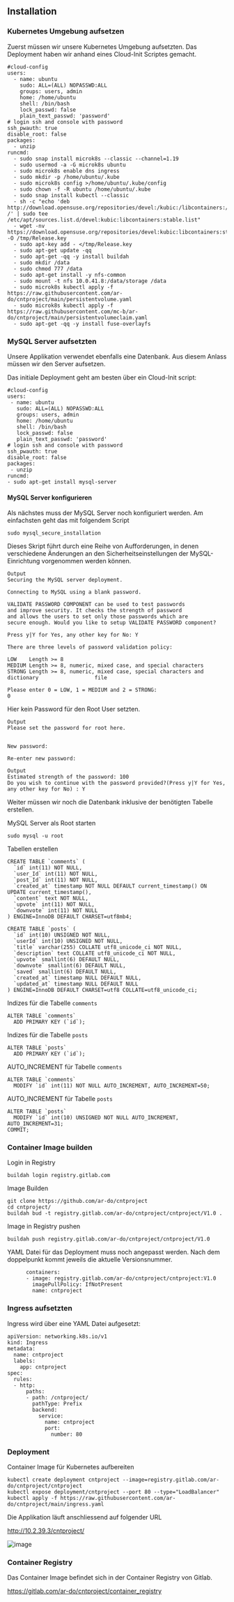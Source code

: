 ## Installation

### Kubernetes Umgebung aufsetzen

Zuerst müssen wir unsere Kubernetes Umgebung aufsetzten. Das Deployment haben wir anhand eines Cloud-Init Scriptes gemacht.


```
#cloud-config
users:
  - name: ubuntu
    sudo: ALL=(ALL) NOPASSWD:ALL
    groups: users, admin
    home: /home/ubuntu
    shell: /bin/bash
    lock_passwd: false
    plain_text_passwd: 'password'        
# login ssh and console with password
ssh_pwauth: true
disable_root: false    
packages:
  - unzip
runcmd:
  - sudo snap install microk8s --classic --channel=1.19
  - sudo usermod -a -G microk8s ubuntu
  - sudo microk8s enable dns ingress 
  - sudo mkdir -p /home/ubuntu/.kube
  - sudo microk8s config >/home/ubuntu/.kube/config
  - sudo chown -f -R ubuntu /home/ubuntu/.kube
  - sudo snap install kubectl --classic 
  - sh -c "echo 'deb http://download.opensuse.org/repositories/devel:/kubic:/libcontainers:/stable/xUbuntu_18.04/ /' | sudo tee /etc/apt/sources.list.d/devel:kubic:libcontainers:stable.list"
  - wget -nv https://download.opensuse.org/repositories/devel:kubic:libcontainers:stable/xUbuntu_18.04/Release.key -O /tmp/Release.key
  - sudo apt-key add - </tmp/Release.key
  - sudo apt-get update -qq
  - sudo apt-get -qq -y install buildah 
  - sudo mkdir /data
  - sudo chmod 777 /data
  - sudo apt-get install -y nfs-common
  - sudo mount -t nfs 10.0.41.8:/data/storage /data 
  - sudo microk8s kubectl apply -f https://raw.githubusercontent.com/ar-do/cntproject/main/persistentvolume.yaml
  - sudo microk8s kubectl apply -f https://raw.githubusercontent.com/mc-b/ar-do/cntproject/main/persistentvolumeclaim.yaml
  - sudo apt-get -qq -y install fuse-overlayfs
 ```
 
 ### MySQL Server aufsetzten
 
 Unsere Applikation verwendet ebenfalls eine Datenbank. Aus diesem Anlass müssen wir den Server aufsetzen.
 
 Das initiale Deployment geht am besten über ein Cloud-Init script:
 
 ```
 #cloud-config
users:
  - name: ubuntu
    sudo: ALL=(ALL) NOPASSWD:ALL
    groups: users, admin
    home: /home/ubuntu
    shell: /bin/bash
    lock_passwd: false
    plain_text_passwd: 'password'        
# login ssh and console with password
ssh_pwauth: true
disable_root: false    
packages:
  - unzip
runcmd:
- sudo apt-get install mysql-server
```
#### MySQL Server konfigurieren

Als nächstes muss der MySQL Server noch konfiguriert werden. Am einfachsten geht das mit folgendem Script

```
sudo mysql_secure_installation
```
Dieses Skript führt durch eine Reihe von Aufforderungen, in denen verschiedene Änderungen an den Sicherheitseinstellungen der MySQL-Einrichtung vorgenommen werden können.

```
Output
Securing the MySQL server deployment.

Connecting to MySQL using a blank password.

VALIDATE PASSWORD COMPONENT can be used to test passwords
and improve security. It checks the strength of password
and allows the users to set only those passwords which are
secure enough. Would you like to setup VALIDATE PASSWORD component?

Press y|Y for Yes, any other key for No: Y

There are three levels of password validation policy:

LOW    Length >= 8
MEDIUM Length >= 8, numeric, mixed case, and special characters
STRONG Length >= 8, numeric, mixed case, special characters and dictionary                  file

Please enter 0 = LOW, 1 = MEDIUM and 2 = STRONG:
0
```

Hier kein Password für den Root User setzten.

```
Output
Please set the password for root here.


New password:

Re-enter new password:
```
```
Output
Estimated strength of the password: 100
Do you wish to continue with the password provided?(Press y|Y for Yes, any other key for No) : Y
```

Weiter müssen wir noch die Datenbank inklusive der benötigten Tabelle erstellen.

MySQL Server als Root starten

```
sudo mysql -u root
```
Tabellen erstellen

```
CREATE TABLE `comments` (
  `id` int(11) NOT NULL,
  `user_Id` int(11) NOT NULL,
  `post_Id` int(11) NOT NULL,
  `created_at` timestamp NOT NULL DEFAULT current_timestamp() ON UPDATE current_timestamp(),
  `content` text NOT NULL,
  `upvote` int(11) NOT NULL,
  `downvote` int(11) NOT NULL
) ENGINE=InnoDB DEFAULT CHARSET=utf8mb4;

```
```
CREATE TABLE `posts` (
  `id` int(10) UNSIGNED NOT NULL,
  `userId` int(10) UNSIGNED NOT NULL,
  `title` varchar(255) COLLATE utf8_unicode_ci NOT NULL,
  `description` text COLLATE utf8_unicode_ci NOT NULL,
  `upvote` smallint(6) DEFAULT NULL,
  `downvote` smallint(6) DEFAULT NULL,
  `saved` smallint(6) DEFAULT NULL,
  `created_at` timestamp NULL DEFAULT NULL,
  `updated_at` timestamp NULL DEFAULT NULL
) ENGINE=InnoDB DEFAULT CHARSET=utf8 COLLATE=utf8_unicode_ci;
```
Indizes für die Tabelle `comments`
```
ALTER TABLE `comments`
  ADD PRIMARY KEY (`id`);
```
 Indizes für die Tabelle `posts`
```
ALTER TABLE `posts`
  ADD PRIMARY KEY (`id`);
```

AUTO_INCREMENT für Tabelle `comments`
```
ALTER TABLE `comments`
  MODIFY `id` int(11) NOT NULL AUTO_INCREMENT, AUTO_INCREMENT=50;
```
AUTO_INCREMENT für Tabelle `posts`
```
ALTER TABLE `posts`
  MODIFY `id` int(10) UNSIGNED NOT NULL AUTO_INCREMENT, AUTO_INCREMENT=31;
COMMIT;
```

### Container Image builden

Login in Registry

```
buildah login registry.gitlab.com
```

Image Builden

```
git clone https://github.com/ar-do/cntproject
cd cntproject/
buildah bud -t registry.gitlab.com/ar-do/cntproject/cntproject/V1.0 . 
```

Image in Registry pushen

```
buildah push registry.gitlab.com/ar-do/cntproject/cntproject/V1.0
```

YAML Datei für das Deployment muss noch angepasst werden. Nach dem doppelpunkt kommt jeweils die aktuelle Versionsnummer.
```
      containers:
      - image: registry.gitlab.com/ar-do/cntproject/cntproject:V1.0
        imagePullPolicy: IfNotPresent
        name: cntproject    
```


### Ingress aufsetzten

Ingress wird über eine YAML Datei aufgesetzt:

```
apiVersion: networking.k8s.io/v1
kind: Ingress
metadata:
  name: cntproject
  labels:
    app: cntproject
spec:
  rules:
  - http:
      paths:
      - path: /cntproject/
        pathType: Prefix
        backend:
          service:
            name: cntproject
            port:
              number: 80
```


### Deployment

Container Image für Kubernetes aufbereiten

```
kubectl create deployment cntproject --image=registry.gitlab.com/ar-do/cntproject/cntproject
kubectl expose deployment/cntproject --port 80 --type="LoadBalancer"
kubectl apply -f https://raw.githubusercontent.com/ar-do/cntproject/main/ingress.yaml
```

Die Applikation läuft anschliessend auf folgender URL

http://10.2.39.3/cntproject/

![image](https://user-images.githubusercontent.com/79870123/118462490-03b45e00-b6ff-11eb-91c4-84329aff5da4.png)


### Container Registry

Das Container Image befindet sich in der Container Registry von Gitlab.

https://gitlab.com/ar-do/cntproject/container_registry
